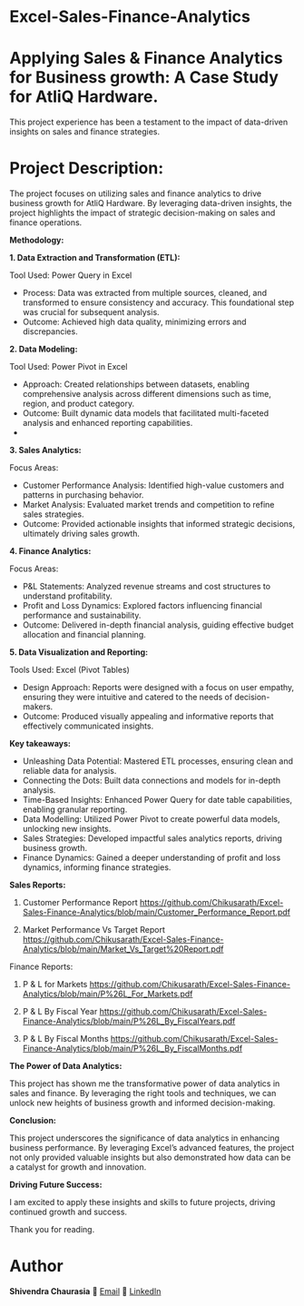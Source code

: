 # Excel-Sales-Finance-Analytics

# Applying Sales & Finance Analytics for Business growth: A Case Study for AtliQ Hardware.

This project experience has been a testament to the impact of data-driven insights on sales and finance strategies.

# Project Description:

The project focuses on utilizing sales and finance analytics to drive business growth for AtliQ Hardware. By leveraging data-driven insights, the project highlights the impact of strategic decision-making on sales and finance operations.

**Methodology:**

**1. Data Extraction and Transformation (ETL):**

Tool Used: Power Query in Excel

- Process: Data was extracted from multiple sources, cleaned, and transformed to ensure consistency and accuracy. This foundational step was crucial for subsequent analysis.
- Outcome: Achieved high data quality, minimizing errors and discrepancies.

**2. Data Modeling:**

Tool Used: Power Pivot in Excel

- Approach: Created relationships between datasets, enabling comprehensive analysis across different dimensions such as time, region, and product category.
- Outcome: Built dynamic data models that facilitated multi-faceted analysis and enhanced reporting capabilities.
- 
**3. Sales Analytics:**
  
Focus Areas:

- Customer Performance Analysis: Identified high-value customers and patterns in purchasing behavior.
- Market Analysis: Evaluated market trends and competition to refine sales strategies.
- Outcome: Provided actionable insights that informed strategic decisions, ultimately driving sales growth.
  
**4. Finance Analytics:**

Focus Areas:

- P&L Statements: Analyzed revenue streams and cost structures to understand profitability.
- Profit and Loss Dynamics: Explored factors influencing financial performance and sustainability.
- Outcome: Delivered in-depth financial analysis, guiding effective budget allocation and financial planning.

**5. Data Visualization and Reporting:**

Tools Used: Excel (Pivot Tables)

- Design Approach: Reports were designed with a focus on user empathy, ensuring they were intuitive and catered to the needs of decision-makers.
- Outcome: Produced visually appealing and informative reports that effectively communicated insights.

**Key takeaways:**

- Unleashing Data Potential: Mastered ETL processes, ensuring clean and reliable data for analysis.
- Connecting the Dots: Built data connections and models for in-depth analysis.
- Time-Based Insights: Enhanced Power Query for date table capabilities, enabling granular reporting.
- Data Modelling: Utilized Power Pivot to create powerful data models, unlocking new insights.
- Sales Strategies: Developed impactful sales analytics reports, driving business growth.
- Finance Dynamics: Gained a deeper understanding of profit and loss dynamics, informing finance strategies.

**Sales Reports:**

1) Customer Performance Report
https://github.com/Chikusarath/Excel-Sales-Finance-Analytics/blob/main/Customer_Performance_Report.pdf

2) Market Performance Vs Target Report
https://github.com/Chikusarath/Excel-Sales-Finance-Analytics/blob/main/Market_Vs_Target%20Report.pdf

Finance Reports:
1) P & L for Markets
https://github.com/Chikusarath/Excel-Sales-Finance-Analytics/blob/main/P%26L_For_Markets.pdf

2) P & L By Fiscal Year
https://github.com/Chikusarath/Excel-Sales-Finance-Analytics/blob/main/P%26L_By_FiscalYears.pdf

3) P & L By Fiscal Months
https://github.com/Chikusarath/Excel-Sales-Finance-Analytics/blob/main/P%26L_By_FiscalMonths.pdf

**The Power of Data Analytics:**

This project has shown me the transformative power of data analytics in sales and finance. By leveraging the right tools and techniques, we can unlock new heights of business growth and informed decision-making.

**Conclusion:**

This project underscores the significance of data analytics in enhancing business performance. By leveraging Excel’s advanced features, the project not only provided valuable insights but also demonstrated how data can be a catalyst for growth and innovation.

**Driving Future Success:**

I am excited to apply these insights and skills to future projects, driving continued growth and success.

Thank you for reading.

# Author
**Shivendra Chaurasia**
📧 [Email](shivendrachaurasia855gmail.com)
🔗 [LinkedIn](https://www.linkedin.com/in/shivendrachaurasia)

